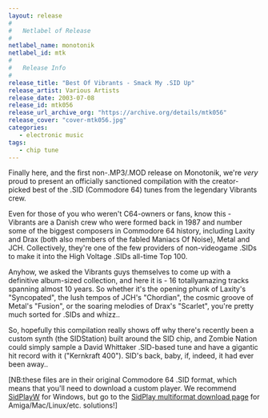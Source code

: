 ```yaml
---
layout: release
#
#   Netlabel of Release
#
netlabel_name: monotonik
netlabel_id: mtk
#
#   Release Info
#
release_title: "Best Of Vibrants - Smack My .SID Up"
release_artist: Various Artists
release_date: 2003-07-08
release_id: mtk056
release_url_archive_org: "https://archive.org/details/mtk056"
release_cover: "cover-mtk056.jpg"
categories:
   - electronic music
tags:
   - chip tune
---
```

Finally here, and the first non-.MP3/.MOD release on Monotonik, we're _very_ proud to present an officially sanctioned compilation with the creator-picked best of the .SID (Commodore 64) tunes from the legendary Vibrants crew.

Even for those of you who weren't C64-owners or fans, know this - Vibrants are a Danish crew who were formed back in 1987 and number some of the biggest composers in Commodore 64 history, including Laxity and Drax (both also members of the fabled Maniacs Of Noise), Metal and JCH. Collectively, they're one of the few providers of non-videogame .SIDs to make it into the High Voltage .SIDs all-time Top 100.

Anyhow, we asked the Vibrants guys themselves to come up with a definitive album-sized collection, and here it is - 16 totallyamazing tracks spanning almost 10 years. So whether it's the opening phunk of Laxity's "Syncopated", the lush tempos of JCH's "Chordian", the cosmic groove of Metal's "Fusion", or the soaring melodies of Drax's "Scarlet", you're pretty much sorted for .SIDs and whizz..

So, hopefully this compilation really shows off why there's recently been a custom synth (the SIDStation) built around the SID chip, and Zombie Nation could simply sample a David Whittaker .SID-based tune and have a gigantic hit record with it ("Kernkraft 400"). SID's back, baby, if, indeed, it had ever been away..

[NB:these files are in their original Commodore 64 .SID format, which means that you'll need to download a custom player. We recommend <a href="http://www.d.kth.se/~d93-alo/c64/spw/spw95.zip">SidPlayW</a> for Windows, but go to the <a href="http://www.geocities.com/SiliconValley/Lakes/5147/sidplay/download.html">SidPlay multiformat download page</a> for Amiga/Mac/Linux/etc. solutions!]

